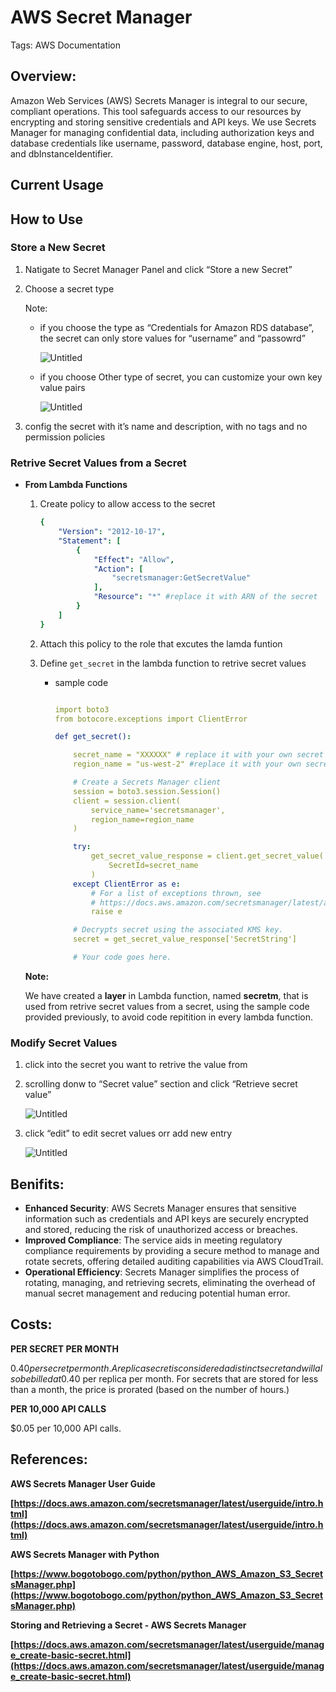 # AWS Secret Manager

Tags: AWS Documentation

## Overview:

Amazon Web Services (AWS) Secrets Manager is integral to our secure, compliant operations. This tool safeguards access to our resources by encrypting and storing sensitive credentials and API keys. We use Secrets Manager for managing confidential data, including authorization keys and database credentials like username, password, database engine, host, port, and dbInstanceIdentifier. 

## Current Usage

<show diagram >

## How to Use

### Store a New Secret

1. Natigate to Secret Manager Panel and click “Store a new Secret”
2. Choose a secret type
    
    Note: 
    
    - if you choose the type as “Credentials for Amazon RDS database”, the secret can only store values for “username” and “passowrd”
        
        ![Untitled](AWS%20Secret%20Manager%20c4692c43a7544b179ec1b6030a3960df/Untitled.png)
        
    
    - if you choose Other type of secret, you can customize your own key value pairs
        
        ![Untitled](AWS%20Secret%20Manager%20c4692c43a7544b179ec1b6030a3960df/Untitled%201.png)
        
3. config the secret with it’s name and description, with no tags and no permission policies 

 

### Retrive Secret Values from a Secret

- **From Lambda Functions**
    1. Create policy to allow access to the secret
        
        ```yaml
        {
        	"Version": "2012-10-17",
        	"Statement": [
        		{
        			"Effect": "Allow",
        			"Action": [
        				"secretsmanager:GetSecretValue"
        			],
        			"Resource": "*" #replace it with ARN of the secret 
        		}
        	]
        }
        ```
        
    2. Attach this policy to the role that excutes the lamda funtion 
    3. Define `get_secret` in the lambda function to retrive secret values 
        - sample code
            
            ```yaml
            
            import boto3
            from botocore.exceptions import ClientError
            
            def get_secret():
            
                secret_name = "XXXXXX" # replace it with your own secret name
                region_name = "us-west-2" #replace it with your own secret region
            
                # Create a Secrets Manager client
                session = boto3.session.Session()
                client = session.client(
                    service_name='secretsmanager', 
                    region_name=region_name 
                )
            
                try:
                    get_secret_value_response = client.get_secret_value(
                        SecretId=secret_name
                    )
                except ClientError as e:
                    # For a list of exceptions thrown, see
                    # https://docs.aws.amazon.com/secretsmanager/latest/apireference/API_GetSecretValue.html
                    raise e
            
                # Decrypts secret using the associated KMS key.
                secret = get_secret_value_response['SecretString']
            
                # Your code goes here.
            ```
            
    
    **********Note:********** 
    
    We have created a **layer** in Lambda function, named **secretm**, that is used from retrive secret values from a secret, using the sample code provided previously, to avoid code repitition in every lambda function. 
    

### Modify Secret Values

1. click into the secret you want to retrive the value from
2. scrolling donw to “Secret value” section and click “Retrieve secret value”
    
    ![Untitled](AWS%20Secret%20Manager%20c4692c43a7544b179ec1b6030a3960df/Untitled%202.png)
    
3. click “edit” to edit secret values orr add new entry 
    
    ![Untitled](AWS%20Secret%20Manager%20c4692c43a7544b179ec1b6030a3960df/Untitled%203.png)
    

## Benifits:

- **Enhanced Security**: AWS Secrets Manager ensures that sensitive information such as credentials and API keys are securely encrypted and stored, reducing the risk of unauthorized access or breaches.
- **Improved Compliance**: The service aids in meeting regulatory compliance requirements by providing a secure method to manage and rotate secrets, offering detailed auditing capabilities via AWS CloudTrail.
- **Operational Efficiency**: Secrets Manager simplifies the process of rotating, managing, and retrieving secrets, eliminating the overhead of manual secret management and reducing potential human error.

## Costs:

**PER SECRET PER MONTH**

$0.40 per secret per month. A replica secret is considered a distinct secret and will also be billed at $0.40 per replica per month. For secrets that are stored for less than a month, the price is prorated (based on the number of hours.)

**PER 10,000 API CALLS**

$0.05 per 10,000 API calls.

## References:

**AWS Secrets Manager User Guide**

**[https://docs.aws.amazon.com/secretsmanager/latest/userguide/intro.html](https://docs.aws.amazon.com/secretsmanager/latest/userguide/intro.html)**

**AWS Secrets Manager with Python**

**[https://www.bogotobogo.com/python/python_AWS_Amazon_S3_SecretsManager.php](https://www.bogotobogo.com/python/python_AWS_Amazon_S3_SecretsManager.php)**

**Storing and Retrieving a Secret - AWS Secrets Manager**

**[https://docs.aws.amazon.com/secretsmanager/latest/userguide/manage_create-basic-secret.html](https://docs.aws.amazon.com/secretsmanager/latest/userguide/manage_create-basic-secret.html)**
